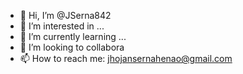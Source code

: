 - 👋 Hi, I’m @JSerna842
- 👀 I’m interested in ...
- 🌱 I’m currently learning ...
- 💞️ I’m looking to collabora
- 📫 How to reach me: jhojansernahenao@gmail.com

<!---
JSerna842/JSerna842 is a ✨ special ✨ repository because its `README.md` (this file) appears on your GitHub profile.
You can click the Preview link to take a look at your changes.
--->
